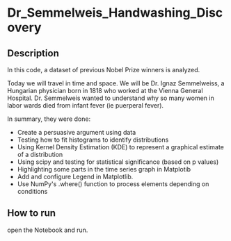 # Dr_Semmelweis_Handwashing_Discovery


## Description
In this code, a dataset of previous Nobel Prize winners is analyzed.

Today we will travel in time and space.
We will be Dr. Ignaz Semmelweiss, a Hungarian physician born in 1818 who worked at the Vienna General Hospital.
Dr. Semmelweis wanted to understand why so many women in labor wards died from infant fever (ie puerperal fever).

In summary, they were done:
* Create a persuasive argument using data
* Testing how to fit histograms to identify distributions
* Using Kernel Density Estimation (KDE) to represent a graphical estimate of a distribution
* Using scipy and testing for statistical significance (based on p values)
* Highlighting some parts in the time series graph in Matplotib
* Add and configure Legend in Matplotlib.
* Use NumPy's .where() function to process elements depending on conditions


## How to run
open the Notebook and run.
